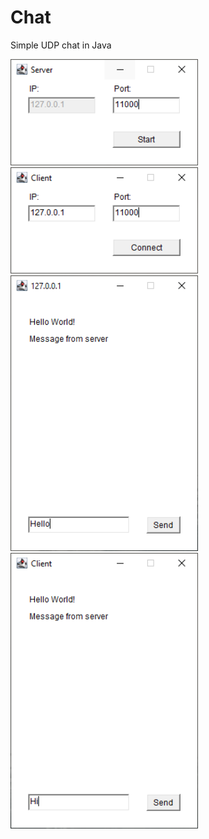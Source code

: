 # Chat
Simple UDP chat in Java

<img src="ServerMenu.PNG" width="300" />
<img src="ClientMenu.PNG" width="300" />

<img src="Server.PNG" width="300" />
<img src="Client.PNG" width="300" />
